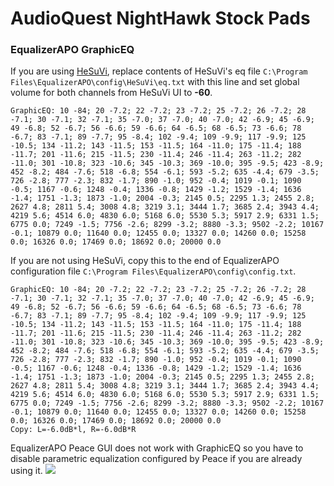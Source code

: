 # AudioQuest NightHawk Stock Pads
### EqualizerAPO GraphicEQ
If you are using [HeSuVi](https://sourceforge.net/projects/hesuvi/), replace contents of HeSuVi's eq file `C:\Program Files\EqualizerAPO\config\HeSuVi\eq.txt` with this line and set global volume for both channels from HeSuVi UI to **-60**.
```
GraphicEQ: 10 -84; 20 -7.2; 22 -7.2; 23 -7.2; 25 -7.2; 26 -7.2; 28 -7.1; 30 -7.1; 32 -7.1; 35 -7.0; 37 -7.0; 40 -7.0; 42 -6.9; 45 -6.9; 49 -6.8; 52 -6.7; 56 -6.6; 59 -6.6; 64 -6.5; 68 -6.5; 73 -6.6; 78 -6.7; 83 -7.1; 89 -7.7; 95 -8.4; 102 -9.4; 109 -9.9; 117 -9.9; 125 -10.5; 134 -11.2; 143 -11.5; 153 -11.5; 164 -11.0; 175 -11.4; 188 -11.7; 201 -11.6; 215 -11.5; 230 -11.4; 246 -11.4; 263 -11.2; 282 -11.0; 301 -10.8; 323 -10.6; 345 -10.3; 369 -10.0; 395 -9.5; 423 -8.9; 452 -8.2; 484 -7.6; 518 -6.8; 554 -6.1; 593 -5.2; 635 -4.4; 679 -3.5; 726 -2.8; 777 -2.3; 832 -1.7; 890 -1.0; 952 -0.4; 1019 -0.1; 1090 -0.5; 1167 -0.6; 1248 -0.4; 1336 -0.8; 1429 -1.2; 1529 -1.4; 1636 -1.4; 1751 -1.3; 1873 -1.0; 2004 -0.3; 2145 0.5; 2295 1.3; 2455 2.8; 2627 4.8; 2811 5.4; 3008 4.8; 3219 3.1; 3444 1.7; 3685 2.4; 3943 4.4; 4219 5.6; 4514 6.0; 4830 6.0; 5168 6.0; 5530 5.3; 5917 2.9; 6331 1.5; 6775 0.0; 7249 -1.5; 7756 -2.6; 8299 -3.2; 8880 -3.3; 9502 -2.2; 10167 -0.1; 10879 0.0; 11640 0.0; 12455 0.0; 13327 0.0; 14260 0.0; 15258 0.0; 16326 0.0; 17469 0.0; 18692 0.0; 20000 0.0
```
If you are not using HeSuVi, copy this to the end of EqualizerAPO configuration file `C:\Program Files\EqualizerAPO\config\config.txt`.
```
GraphicEQ: 10 -84; 20 -7.2; 22 -7.2; 23 -7.2; 25 -7.2; 26 -7.2; 28 -7.1; 30 -7.1; 32 -7.1; 35 -7.0; 37 -7.0; 40 -7.0; 42 -6.9; 45 -6.9; 49 -6.8; 52 -6.7; 56 -6.6; 59 -6.6; 64 -6.5; 68 -6.5; 73 -6.6; 78 -6.7; 83 -7.1; 89 -7.7; 95 -8.4; 102 -9.4; 109 -9.9; 117 -9.9; 125 -10.5; 134 -11.2; 143 -11.5; 153 -11.5; 164 -11.0; 175 -11.4; 188 -11.7; 201 -11.6; 215 -11.5; 230 -11.4; 246 -11.4; 263 -11.2; 282 -11.0; 301 -10.8; 323 -10.6; 345 -10.3; 369 -10.0; 395 -9.5; 423 -8.9; 452 -8.2; 484 -7.6; 518 -6.8; 554 -6.1; 593 -5.2; 635 -4.4; 679 -3.5; 726 -2.8; 777 -2.3; 832 -1.7; 890 -1.0; 952 -0.4; 1019 -0.1; 1090 -0.5; 1167 -0.6; 1248 -0.4; 1336 -0.8; 1429 -1.2; 1529 -1.4; 1636 -1.4; 1751 -1.3; 1873 -1.0; 2004 -0.3; 2145 0.5; 2295 1.3; 2455 2.8; 2627 4.8; 2811 5.4; 3008 4.8; 3219 3.1; 3444 1.7; 3685 2.4; 3943 4.4; 4219 5.6; 4514 6.0; 4830 6.0; 5168 6.0; 5530 5.3; 5917 2.9; 6331 1.5; 6775 0.0; 7249 -1.5; 7756 -2.6; 8299 -3.2; 8880 -3.3; 9502 -2.2; 10167 -0.1; 10879 0.0; 11640 0.0; 12455 0.0; 13327 0.0; 14260 0.0; 15258 0.0; 16326 0.0; 17469 0.0; 18692 0.0; 20000 0.0
Copy: L=-6.0dB*l, R=-6.0dB*R
```
EqualizerAPO Peace GUI does not work with GraphicEQ so you have to disable parametric equalization configured by Peace if you are already using it.
![](https://raw.githubusercontent.com/jaakkopasanen/AutoEq/master/results/Headphone.com/innerfidelity/onear/AudioQuest%20NightHawk%20Stock%20Pads/AudioQuest%20NightHawk%20Stock%20Pads.png)
